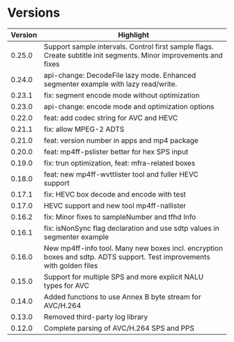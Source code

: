 # Versions

| Version | Highlight |
| ------  | --------- |
| 0.25.0 | Support sample intervals. Control first sample flags. Create subtitle init segments. Minor improvements and fixes |
| 0.24.0 | api-change: DecodeFile lazy mode. Enhanced segmenter example with lazy read/write. |
| 0.23.1 | fix: segment encode mode without optimization
| 0.23.0 | api-change: encode mode and optimization options |
| 0.22.0 | feat: add codec string for AVC and HEVC |
| 0.21.1 | fix: allow MPEG-2 ADTS |
| 0.21.0 | feat: version number in apps and mp4 package |
| 0.20.0 | feat: mp4ff-pslister better for hex SPS input |
| 0.19.0 | fix: trun optimization, feat: mfra-related boxes |
| 0.18.0 | feat: new mp4ff-wvttlister tool and fuller HEVC support |
| 0.17.1 | fix: HEVC box decode and encode with test |
| 0.17.0 | HEVC support and new tool mp4ff-nallister |
| 0.16.2 | fix: Minor fixes to sampleNumber and tfhd Info |
| 0.16.1 | fix: isNonSync flag declaration and use sdtp values in segmenter example |
| 0.16.0 | New mp4ff-info tool. Many new boxes incl. encryption boxes and sdtp. ADTS support. Test improvements with golden files |
| 0.15.0 | Support for multiple SPS and more explicit NALU types for AVC |
| 0.14.0 | Added functions to use Annex B byte stream for AVC/H.264 |
| 0.13.0 | Removed third-party log library |
| 0.12.0 | Complete parsing of AVC/H.264 SPS and PPS |
